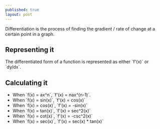 ```yaml
---
published: true
layout: post
---
```




Differentiation is the process of finding the gradient / rate of change at a certain point in a graph.

## Representing it

The differentiated form of a function is represented as either \`f'(x)\` or \`dy/dx\`.

## Calculating it

+ When \`f(x) = ax^n\`, \`f'(x) = nax^(n-1)\`.
+ When \`f(x) = sin(x)\`, \`f'(x) = cos(x)\`
+ When \`f(x) = cos(x)\`, \`f'(x) = -sin(x)\`
+ When \`f(x) = tan(x)\`, \`f'(x) = sec^2(x)\`
+ When \`f(x) = cot(x)\`, \`f'(x) = -csc^2(x)\`
+ When \`f(x) = sec(x)\`, \`f'(x) = sec(x) * tan(x)\`
